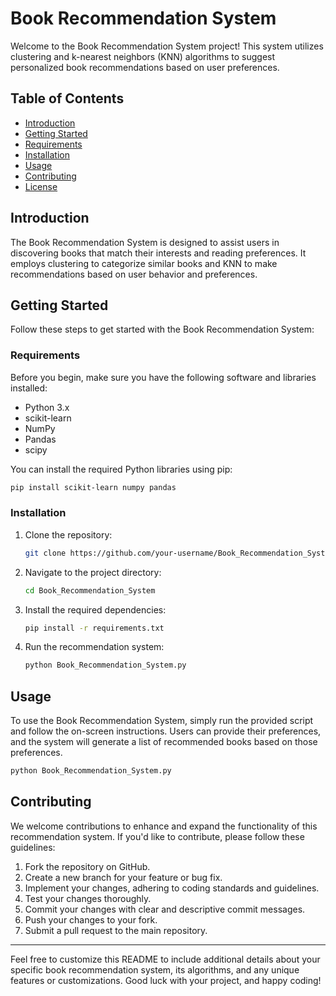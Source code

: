 
# Book Recommendation System

Welcome to the Book Recommendation System project! This system utilizes clustering and k-nearest neighbors (KNN) algorithms to suggest personalized book recommendations based on user preferences.

## Table of Contents

- [Introduction](#introduction)
- [Getting Started](#getting-started)
- [Requirements](#requirements)
- [Installation](#installation)
- [Usage](#usage)
- [Contributing](#contributing)
- [License](#license)

## Introduction

The Book Recommendation System is designed to assist users in discovering books that match their interests and reading preferences. It employs clustering to categorize similar books and KNN to make recommendations based on user behavior and preferences.

## Getting Started

Follow these steps to get started with the Book Recommendation System:

### Requirements

Before you begin, make sure you have the following software and libraries installed:

- Python 3.x
- scikit-learn
- NumPy
- Pandas
- scipy

You can install the required Python libraries using pip:

```bash
pip install scikit-learn numpy pandas
```

### Installation

1. Clone the repository:

   ```bash
   git clone https://github.com/your-username/Book_Recommendation_System.git
   ```

2. Navigate to the project directory:

   ```bash
   cd Book_Recommendation_System
   ```

3. Install the required dependencies:

   ```bash
   pip install -r requirements.txt
   ```

4. Run the recommendation system:

   ```bash
   python Book_Recommendation_System.py
   ```

## Usage

To use the Book Recommendation System, simply run the provided script and follow the on-screen instructions. Users can provide their preferences, and the system will generate a list of recommended books based on those preferences.

```bash
python Book_Recommendation_System.py
```

## Contributing

We welcome contributions to enhance and expand the functionality of this recommendation system. If you'd like to contribute, please follow these guidelines:

1. Fork the repository on GitHub.
2. Create a new branch for your feature or bug fix.
3. Implement your changes, adhering to coding standards and guidelines.
4. Test your changes thoroughly.
5. Commit your changes with clear and descriptive commit messages.
6. Push your changes to your fork.
7. Submit a pull request to the main repository.


---

Feel free to customize this README to include additional details about your specific book recommendation system, its algorithms, and any unique features or customizations. Good luck with your project, and happy coding!
```
